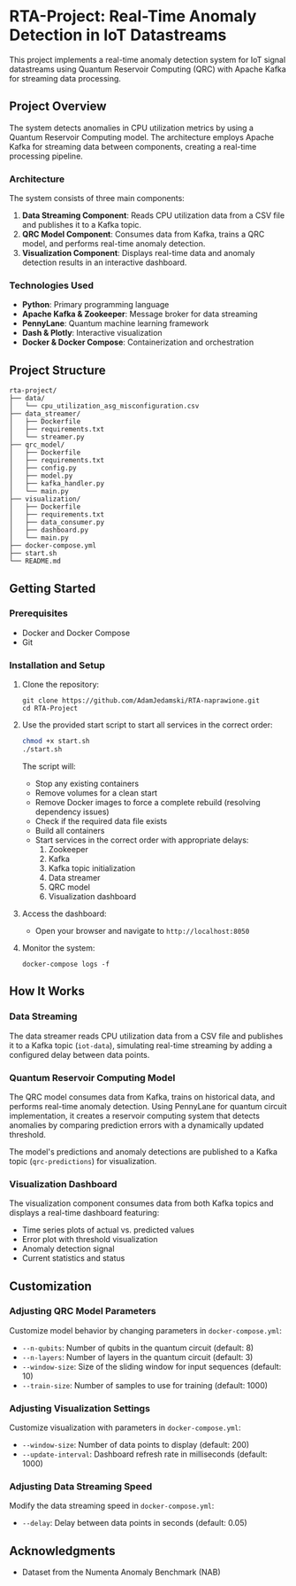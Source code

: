 # RTA-Project: Real-Time Anomaly Detection in IoT Datastreams

This project implements a real-time anomaly detection system for IoT signal datastreams using Quantum Reservoir Computing (QRC) with Apache Kafka for streaming data processing.

## Project Overview

The system detects anomalies in CPU utilization metrics by using a Quantum Reservoir Computing model. The architecture employs Apache Kafka for streaming data between components, creating a real-time processing pipeline.

### Architecture

The system consists of three main components:

1. **Data Streaming Component**: Reads CPU utilization data from a CSV file and publishes it to a Kafka topic.
2. **QRC Model Component**: Consumes data from Kafka, trains a QRC model, and performs real-time anomaly detection.
3. **Visualization Component**: Displays real-time data and anomaly detection results in an interactive dashboard.

### Technologies Used

- **Python**: Primary programming language
- **Apache Kafka & Zookeeper**: Message broker for data streaming
- **PennyLane**: Quantum machine learning framework
- **Dash & Plotly**: Interactive visualization
- **Docker & Docker Compose**: Containerization and orchestration

## Project Structure

```
rta-project/
├── data/
│   └── cpu_utilization_asg_misconfiguration.csv
├── data_streamer/
│   ├── Dockerfile
│   ├── requirements.txt
│   └── streamer.py
├── qrc_model/
│   ├── Dockerfile
│   ├── requirements.txt
│   ├── config.py
│   ├── model.py
│   ├── kafka_handler.py
│   └── main.py
├── visualization/
│   ├── Dockerfile
│   ├── requirements.txt
│   ├── data_consumer.py
│   ├── dashboard.py
│   └── main.py
├── docker-compose.yml
├── start.sh
└── README.md
```

## Getting Started

### Prerequisites

- Docker and Docker Compose
- Git

### Installation and Setup

1. Clone the repository:
   ```
   git clone https://github.com/AdamJedamski/RTA-naprawione.git
   cd RTA-Project
   ```

2. Use the provided start script to start all services in the correct order:
   ```bash
   chmod +x start.sh
   ./start.sh
   ```

   The script will:
   - Stop any existing containers
   - Remove volumes for a clean start
   - Remove Docker images to force a complete rebuild (resolving dependency issues)
   - Check if the required data file exists
   - Build all containers
   - Start services in the correct order with appropriate delays:
     1. Zookeeper
     2. Kafka
     3. Kafka topic initialization
     4. Data streamer
     5. QRC model
     6. Visualization dashboard

3. Access the dashboard:
   - Open your browser and navigate to `http://localhost:8050`

4. Monitor the system:
   ```
   docker-compose logs -f
   ```

## How It Works

### Data Streaming

The data streamer reads CPU utilization data from a CSV file and publishes it to a Kafka topic (`iot-data`), simulating real-time streaming by adding a configured delay between data points.

### Quantum Reservoir Computing Model

The QRC model consumes data from Kafka, trains on historical data, and performs real-time anomaly detection. Using PennyLane for quantum circuit implementation, it creates a reservoir computing system that detects anomalies by comparing prediction errors with a dynamically updated threshold.

The model's predictions and anomaly detections are published to a Kafka topic (`qrc-predictions`) for visualization.

### Visualization Dashboard

The visualization component consumes data from both Kafka topics and displays a real-time dashboard featuring:

- Time series plots of actual vs. predicted values
- Error plot with threshold visualization
- Anomaly detection signal
- Current statistics and status

## Customization

### Adjusting QRC Model Parameters

Customize model behavior by changing parameters in `docker-compose.yml`:

- `--n-qubits`: Number of qubits in the quantum circuit (default: 8)
- `--n-layers`: Number of layers in the quantum circuit (default: 3)
- `--window-size`: Size of the sliding window for input sequences (default: 10)
- `--train-size`: Number of samples to use for training (default: 1000)

### Adjusting Visualization Settings

Customize visualization with parameters in `docker-compose.yml`:

- `--window-size`: Number of data points to display (default: 200)
- `--update-interval`: Dashboard refresh rate in milliseconds (default: 1000)

### Adjusting Data Streaming Speed

Modify the data streaming speed in `docker-compose.yml`:

- `--delay`: Delay between data points in seconds (default: 0.05)

## Acknowledgments

- Dataset from the Numenta Anomaly Benchmark (NAB)